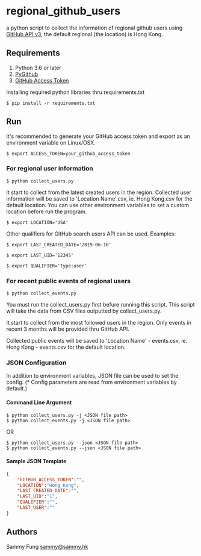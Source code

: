 # regional_github_users

a python script to collect the information of regional github users using [GitHub API v3](https://docs.github.com/en/rest), the default regional (the location) is Hong Kong.

## Requirements

1. Python 3.6 or later
2. [PyGithub](https://github.com/PyGithub/PyGithub)
3. [GitHub Access Token](https://docs.github.com/en/github/authenticating-to-github/creating-a-personal-access-token)

Installing required python libraries thru requirements.txt

```
$ pip install -r requirements.txt
```

## Run

It's recommended to generate your GitHub access token and export as an environment variable on Linux/OSX.

```
$ export ACCESS_TOKEN=your_github_access_token
```

### For regional user information   

```
$ python collect_users.py
```

It start to collect from the latest created users in the region. Collected user information will be saved to 'Location Name'.csv, ie. Hong Kong.csv for the default location. You can use other environment variables to set a custom location before run the program.

```
$ export LOCATION='USA'
```

Other qualifiers for GitHub search users API can be used. Examples:

```
$ export LAST_CREATED_DATE='2019-06-16'

$ export LAST_UID='12345'

$ export QUALIFIER='type:user'
```

### For recent public events of regional users

```
$ python collect_events.py
```

You must run the collect_users.py first befure running this script. This script will take the data from CSV files outputted by collect_users.py. 

It start to collect from the most followed users in the region. Only events in recent 3 months will be provided thru GitHub API. 

Collected public events will be saved to 'Location Name' - events.csv, ie. Hong Kong - events.csv for the default location.

### JSON Configuration 
In addition to environment variables, JSON file can be used to set the config. 
(* Config parameters are read from environment variables by default.)
#### Command Line Argument
```
$ python collect_users.py -j <JSON file path>
$ python collect_events.py -j <JSON file path>
```
OR
```
$ python collect_users.py --json <JSON file path>
$ python collect_events.py --json <JSON file path>
```


#### Sample JSON Template
```json
{
    "GITHUB_ACCESS_TOKEN":"",
    "LOCATION":"Hong Kong",
    "LAST_CREATED_DATE":"",
    "LAST_UID":"1",
    "QUALIFIER":"",
    "LAST_USER":""
}
```

## Authors

Sammy Fung <sammy@sammy.hk>
